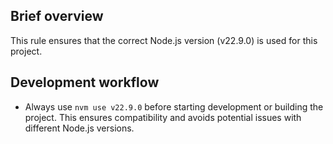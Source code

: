 ## Brief overview

This rule ensures that the correct Node.js version (v22.9.0) is used for this project.

## Development workflow

- Always use `nvm use v22.9.0` before starting development or building the project. This ensures compatibility and avoids potential issues with different Node.js versions.
